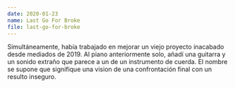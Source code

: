 ```yaml
---
date: 2020-01-23
name: Last Go For Broke
file: last-go-for-broke
---
```


Simultáneamente, había trabajado en mejorar un viejo proyecto inacabado desde mediados de 2019. Al piano anteriormente solo, añadí una guitarra y un sonido extraño que parece a un de un instrumento de cuerda. El nombre se supone que signifique una vision de una confrontación final con un resulto inseguro.